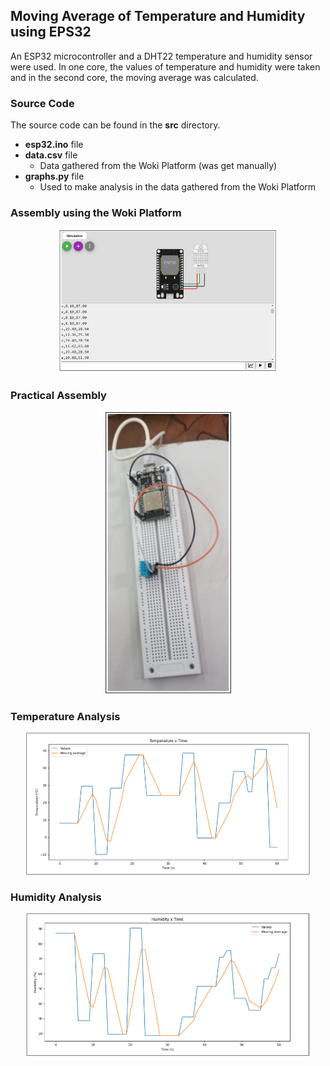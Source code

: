 ## Moving Average of Temperature and Humidity using EPS32
An ESP32 microcontroller and a DHT22 temperature and humidity sensor were used. In one core, the values of temperature and humidity were taken and in the second core, the moving average was calculated.

### Source Code
The source code can be found in the **src** directory.
- **esp32.ino** file
- **data.csv** file
    - Data gathered from the Woki Platform (was get manually)
- **graphs.py** file
    - Used to make analysis in the data gathered from the Woki Platform

### Assembly using the Woki Platform
<p align="center" width="100%">
    <img width="70%" src="./images/woki-sim.png">    
</p>

### Practical Assembly
<p align="center" width="100%">
    <img width="40%" src="./images/assembly-in-practice.png">    
</p>

### Temperature Analysis
<p align="center" width="100%">
    <img width="90%" src="./images/moving-average-temp.png">    
</p>

### Humidity Analysis
<p align="center" width="100%">
    <img width="90%" src="./images/moving-average-hum.png">    
</p>
